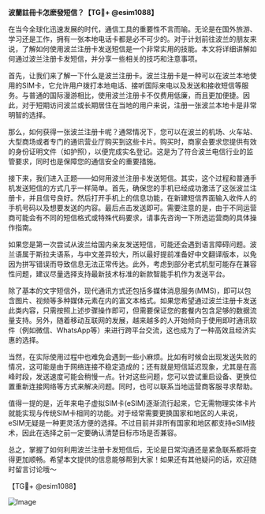 **波蘭註冊卡怎麽發短信？【TG💪+ @esim1088】**

在当今全球化迅速发展的时代，通信工具的重要性不言而喻。无论是在国外旅游、学习还是工作，拥有一张本地电话卡都是必不可少的。对于计划前往波兰的朋友来说，了解如何使用波兰注册卡发送短信是一个非常实用的技能。本文将详细讲解如何通过波兰注册卡发短信，并分享一些相关的技巧和注意事项。

首先，让我们来了解一下什么是波兰注册卡。波兰注册卡是一种可以在波兰本地使用的SIM卡，它允许用户拨打本地电话、接听国际来电以及发送和接收短信等服务。与普通的国际漫游相比，使用波兰注册卡不仅费用低廉，而且更加便捷。因此，对于短期访问波兰或长期居住在当地的用户来说，注册一张波兰本地卡是非常明智的选择。

那么，如何获得一张波兰注册卡呢？通常情况下，您可以在波兰的机场、火车站、大型商场或者专门的通讯营业厅购买到这些卡片。购买时，商家会要求您提供有效的身份证明文件（如护照），以便完成实名登记。这是为了符合波兰电信行业的监管要求，同时也是保障您的通信安全的重要措施。

接下来，我们进入正题——如何用波兰注册卡发送短信。其实，这个过程和普通手机发送短信的方式几乎一样简单。首先，确保您的手机已经成功激活了这张波兰注册卡，并且信号良好。然后打开手机上的信息功能，在新建短信界面输入收件人的手机号码以及想要发送的内容。最后点击发送即可。需要注意的是，由于不同运营商可能会有不同的短信格式或特殊代码要求，请事先咨询一下所选运营商的具体操作指南。

如果您是第一次尝试从波兰给国内亲友发送短信，可能还会遇到语言障碍问题。波兰语属于斯拉夫语系，与中文差异较大，所以最好提前准备好中文翻译版本，以免因为拼写错误而导致信息无法正常传达。此外，考虑到部分老式机型可能存在兼容性问题，建议尽量选择支持最新技术标准的新款智能手机作为发送平台。

除了基本的文字短信外，现代通讯方式还包括多媒体消息服务(MMS)，即可以包含图片、视频等多种媒体元素在内的富文本格式。如果您希望通过波兰注册卡发送此类内容，只需按照上述步骤操作即可，但需要保证您的套餐内包含足够的数据流量支持。另外，随着移动互联网的发展，越来越多的人开始倾向于使用即时通讯软件（例如微信、WhatsApp等）来进行跨平台交流，这也成为了一种高效且经济实惠的选择。

当然，在实际使用过程中也难免会遇到一些小麻烦。比如有时候会出现发送失败的情况，这可能是由于网络连接不稳定造成的；还有就是短信延迟现象，尤其是在高峰时段，发送速度可能会稍慢一点。针对这些问题，您可以尝试重启设备、更换位置重新连接网络等方式来解决问题。同时，也可以联系当地运营商客服寻求帮助。

值得一提的是，近年来电子虚拟SIM卡(eSIM)逐渐流行起来，它无需物理实体卡片就能实现与传统SIM卡相同的功能。对于经常需要更换国家和地区的人来说，eSIM无疑是一种更灵活方便的选择。不过目前并非所有国家和地区都支持eSIM技术，因此在选择之前一定要确认清楚目标市场是否兼容。

总之，掌握了如何利用波兰注册卡发短信后，无论是日常沟通还是紧急联系都将变得更加顺畅。希望本文提供的信息能够帮到大家！如果还有其他疑问的话，欢迎随时留言讨论哦～ 

【TG💪+ @esim1088】  

![Image](https://i.postimg.cc/4NQfJmqS/Snipaste-2025-05-13-00-14-12.png)